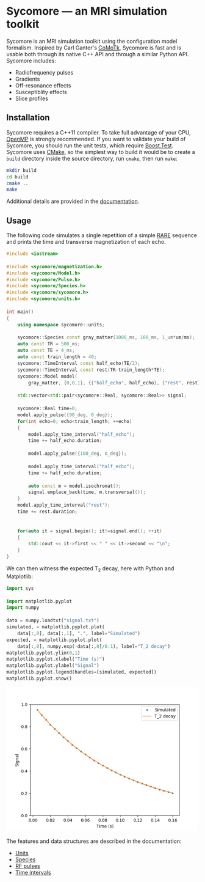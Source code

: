 # Sycomore &mdash; an MRI simulation toolkit

Sycomore is an MRI simulation toolkit using the configuration model formalism. Inspired by Carl Ganter's [CoMoTk](https://github.com/cganter/CoMoTk), Sycomore is fast and is usable both through its native C++ API and through a similar Python API. Sycomore includes:

- Radiofrequency pulses
- Gradients
- Off-resonance effects
- Susceptiblity effects
- Slice profiles

## Installation

Sycomore requires a C++11 compiler. To take full advantage of your CPU, [OpenMP](https://www.openmp.org/) is strongly recommended. If you want to validate your build of Sycomore, you should run the unit tests, which require [Boost.Test](https://www.boost.org/doc/libs/release/libs/test/). Sycomore uses [CMake](https://cmake.org/), so the simplest way to build it would be to create a `build` directory inside the source directory, run `cmake`, then run `make`:

```sh
mkdir build
cd build
cmake ..
make
```

Additional details are provided in the [documentation](docs/installation.md).

## Usage

The following code simulates a single repetition of a simple [RARE](examples/rare.cpp) sequence and prints the time and transverse magnetization of each echo.

```cpp
#include <iostream>

#include <sycomore/magnetization.h>
#include <sycomore/Model.h>
#include <sycomore/Pulse.h>
#include <sycomore/Species.h>
#include <sycomore/sycomore.h>
#include <sycomore/units.h>

int main()
{
    using namespace sycomore::units;

    sycomore::Species const gray_matter(1000_ms, 100_ms, 1_um*um/ms);
    auto const TR = 500_ms;
    auto const TE = 4_ms;
    auto const train_length = 40;
    sycomore::TimeInterval const half_echo(TE/2);
    sycomore::TimeInterval const rest(TR-train_length*TE);
    sycomore::Model model(
        gray_matter, {0,0,1}, {{"half_echo", half_echo}, {"rest", rest}});

    std::vector<std::pair<sycomore::Real, sycomore::Real>> signal;

    sycomore::Real time=0;
    model.apply_pulse({90_deg, 0_deg});
    for(int echo=0; echo<train_length; ++echo)
    {
        model.apply_time_interval("half_echo");
        time += half_echo.duration;

        model.apply_pulse({180_deg, 0_deg});

        model.apply_time_interval("half_echo");
        time += half_echo.duration;

        auto const m = model.isochromat();
        signal.emplace_back(time, m.transversal());
    }
    model.apply_time_interval("rest");
    time += rest.duration;


    for(auto it = signal.begin(); it!=signal.end(); ++it)
    {
        std::cout << it->first << " " << it->second << "\n";
    }
}
```

We can then witness the expected T<sub>2</sub> decay, here with Python and Matplotlib:

```python
import sys

import matplotlib.pyplot
import numpy

data = numpy.loadtxt("signal.txt")
simulated, = matplotlib.pyplot.plot(
    data[:,0], data[:,1], ".", label="Simulated")
expected, = matplotlib.pyplot.plot(
    data[:,0], numpy.exp(-data[:,0]/0.1), label="T_2 decay")
matplotlib.pyplot.ylim(0,1)
matplotlib.pyplot.xlabel("Time (s)")
matplotlib.pyplot.ylabel("Signal")
matplotlib.pyplot.legend(handles=[simulated, expected])
matplotlib.pyplot.show()
```

![T2 decay in RARE](docs/rare.png "T2 decay in RARE")

The features and data structures are described in the documentation:

- [Units](docs/units.md)
- [Species](docs/species.md)
- [RF pulses](docs/pulses.md)
- [Time intervals](docs/time_intervals.md)
